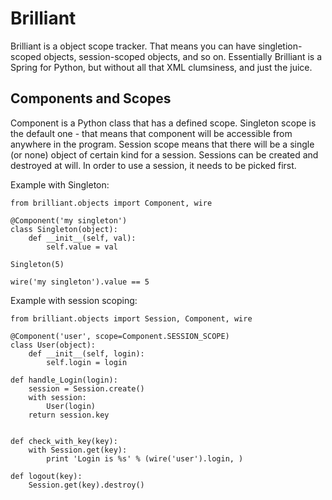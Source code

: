 # Brilliant

Brilliant is a object scope tracker. That means you can have singletion-scoped objects, session-scoped objects, and so on. Essentially Brilliant is a Spring for Python, but without all that XML clumsiness, and just the juice.

## Components and Scopes
Component is a Python class that has a defined scope. Singleton scope is the default one - that means that component will be accessible from anywhere in the program. Session scope means that there will be a single (or none) object of certain kind for a session. Sessions can be created and destroyed at will. In order to use a session, it needs to be picked first.

Example with Singleton:

    from brilliant.objects import Component, wire
    
    @Component('my singleton')
    class Singleton(object):
        def __init__(self, val):
            self.value = val
            
    Singleton(5)
    
    wire('my singleton').value == 5
    
    
Example with session scoping:

    from brilliant.objects import Session, Component, wire
    
    @Component('user', scope=Component.SESSION_SCOPE)
    class User(object):
        def __init__(self, login):
            self.login = login
            
    def handle_Login(login):
        session = Session.create()
        with session:
            User(login)
        return session.key
        
        
    def check_with_key(key):
        with Session.get(key):
            print 'Login is %s' % (wire('user').login, )
            
    def logout(key):
        Session.get(key).destroy()
            